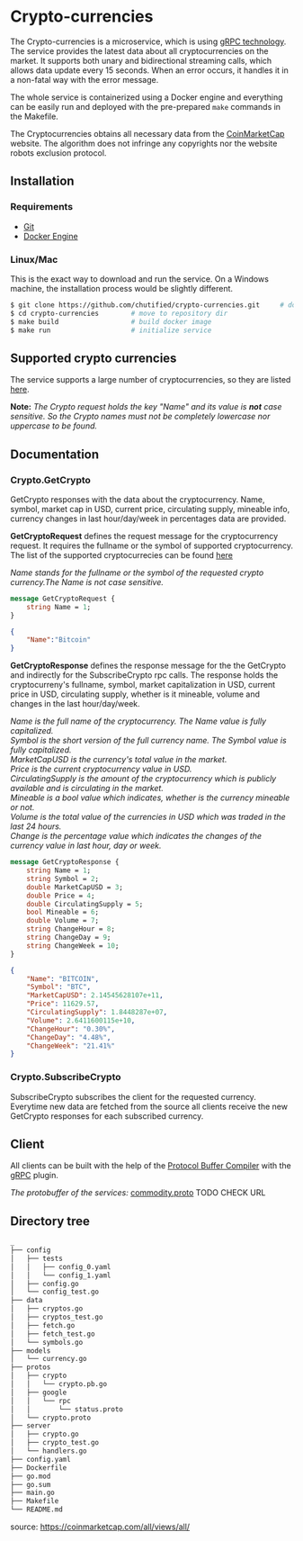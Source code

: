 # Crypto-currencies

The Crypto-currencies is a microservice, which is using <a href="https://grpc.io/" target="_blank">gRPC technology</a>.
The service provides the latest data about all cryptocurrencies on the market.
It supports both unary and bidirectional streaming calls, which allows data update every 15 seconds.
When an error occurs, it handles it in a non-fatal way with the error message.

The whole service is containerized using a Docker engine and everything can be easily run and deployed with the pre-prepared `make` commands in the Makefile.

The Cryptocurrencies obtains all necessary data from the <a href="https://coinmarketcap.com/all/views/all" target="_blank">CoinMarketCap</a> website. The algorithm does not infringe any copyrights nor the website robots exclusion protocol.

## Installation

### Requirements
- <a href="https://git-scm.com/downloads" target="_blank">Git</a>
- <a href="https://docs.docker.com/get-docker/" target="_blank">Docker Engine</a>

### Linux/Mac
This is the exact way to download and run the service. On a Windows machine, the installation process would be slightly different.
```bash
$ git clone https://github.com/chutified/crypto-currencies.git     # download repository
$ cd crypto-currencies        # move to repository dir
$ make build                  # build docker image
$ make run                    # initialize service
```

## Supported crypto currencies
The service supports a large number of cryptocurrencies, so they are listed <a href="https://github.com/chutified/crypto-currencies/blob/master/docs/currencies.md" taget="_blan">here</a>.

**Note:**
*The Crypto request holds the key "Name" and its value is **not** case sensitive.*
*So the Crypto names must not be completely lowercase nor uppercase to be found.*

## Documentation
### Crypto.GetCrypto
GetCrypto responses with the data about the cryptocurrency.  Name, symbol, market cap in USD, current price, circulating supply, mineable info, currency changes in last hour/day/week in percentages data are provided.

**GetCryptoRequest** defines the request message for the cryptocurrency request. It requires the fullname or the symbol of supported cryptocurrency. The list of the supported cryptocurrecies can be found <a href="https://github.com/chutified/crypto-currencies/blob/master/docs/currencies.md">here</a>

*Name stands for the fullname or the symbol of the requested crypto currency.The Name is not case sensitive.*
```proto
message GetCryptoRequest {
    string Name = 1;
}
```
```json
{
    "Name":"Bitcoin"
}
```

**GetCryptoResponse** defines the response message for the the GetCrypto and indirectly for the SubscribeCrypto rpc calls. The response holds the cryptocurreny's fullname, symbol, market capitalization in USD, current price in USD, circulating supply, whether is it mineable, volume and changes in the last hour/day/week.

*Name is the full name of the cryptocurrency. The Name value is fully capitalized.*<br>
*Symbol is the short version of the full currency name. The Symbol value is fully capitalized.*<br>
*MarketCapUSD is the currency's total value in the market.*<br>
*Price is the current cryptocurrency value in USD.*<br>
*CirculatingSupply is the amount of the cryptocurrency which is publicly available and is circulating in the market.*<br>
*Mineable is a bool value which indicates, whether is the currency mineable or not.*<br>
*Volume is the total value of the currencies in USD which was traded in the last 24 hours.*<br>
*Change is the percentage value which indicates the changes of the currency value in last hour, day or week.*
```proto
message GetCryptoResponse {
    string Name = 1;
    string Symbol = 2;
    double MarketCapUSD = 3;
    double Price = 4;
    double CirculatingSupply = 5;
    bool Mineable = 6;
    double Volume = 7;
    string ChangeHour = 8;
    string ChangeDay = 9;
    string ChangeWeek = 10;
}
```
```json
{
    "Name": "BITCOIN",
    "Symbol": "BTC",
    "MarketCapUSD": 2.14545628107e+11,
    "Price": 11629.57,
    "CirculatingSupply": 1.8448287e+07,
    "Volume": 2.6411600115e+10,
    "ChangeHour": "0.30%",
    "ChangeDay": "4.48%",
    "ChangeWeek": "21.41%"
}
```

### Crypto.SubscribeCrypto
SubscribeCrypto subscribes the client for the requested currency. Everytime new data are fetched from the source all clients receive the new GetCrypto responses for each subscribed currency.

## Client
All clients can be built with the help of the <a href="https://grpc.io/docs/protoc-installation/" target="_blank">Protocol Buffer Compiler</a> with the <a href="https://grpc.io/" target="_blank">gRPC</a> plugin.

*The protobuffer of the services:* <a href="https://github.com/chutified/crypto-currencies/blob/master/protos/crypto.proto">commodity.proto</a> TODO CHECK URL

## Directory tree
```bash
_
├── config
│   ├── tests
│   │   ├── config_0.yaml
│   │   └── config_1.yaml
│   ├── config.go
│   └── config_test.go
├── data
│   ├── cryptos.go
│   ├── cryptos_test.go
│   ├── fetch.go
│   ├── fetch_test.go
│   └── symbols.go
├── models
│   └── currency.go
├── protos
│   ├── crypto
│   │   └── crypto.pb.go
│   ├── google
│   │   └── rpc
│   │       └── status.proto
│   └── crypto.proto
├── server
│   ├── crypto.go
│   ├── crypto_test.go
│   └── handlers.go
├── config.yaml
├── Dockerfile
├── go.mod
├── go.sum
├── main.go
├── Makefile
└── README.md
```

source: https://coinmarketcap.com/all/views/all/

